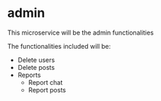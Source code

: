 # admin
This microservice will be the admin functionalities

The functionalities included will be:

  - Delete users
  - Delete posts
  - Reports
      - Report chat
      - Report posts
